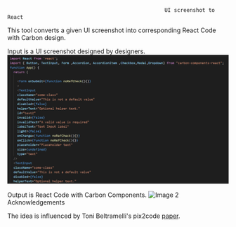                                                       UI screenshot to React

This tool converts a given UI screenshot into corresponding React Code with Carbon design.

Input is a UI screenshot designed by designers.
![Image 1](https://github.com/sourabhk19/UI-screenshot-to-React-/blob/master/README_images/react_code.PNG)

Output is React Code with Carbon Components.
![Image 2](https://github.com/sourabhk19/UI-screenshot-to-React-/blob/master/README_images/z5.PNG)
Acknowledgements

The idea is influenced by Toni Beltramelli's pix2code [paper](https://arxiv.org/abs/1705.07962).
